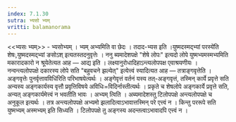 ```yaml
---
index: 7.1.30
sutra: भ्यसो भ्यम्
vritti: balamanorama
---
```


<<भ्यसः भ्यम्>> - भ्यसोभ्यम् । भ्यम् अभ्यमिति वा छेदः । तदाद-भ्यस इति ।युष्मदस्मद्भ्यां परस्ये॑ति शेषः,युष्मदस्मद्भ्यां ङसोऽश् इत्यतस्तदनुवृत्तेः । ननु ब्यमादेशपक्षे "शेषे लोपः" इत्यदो लोपे युष्मभ्यमस्मभ्यमिति मकारादकारो न श्रूयेतेत्यत आह — आद्य इति । लक्ष्यानुरोधादिहाऽन्त्यलोपपक्ष एवाश्रयणीयः । नन्वन्त्यलोपपक्षे दकारस्य लोपे सति "बहुवचने झल्येत्" इत्येत्त्वं स्यादित्यत आह — तत्राङ्गवृत्तेति ।अङ्गवृत्तेः पुनर्वृत्तावविधि॑रिति परिभाषयेत्यर्थः । अङ्गेवृत्तं वर्तनं यस्य तत्-अङ्गवृत्तं, तस्मिन् कार्ये प्रवृत्ते सति अन्यस्य अङ्गकार्यस्य वृत्तौ प्रवृत्तिविषये अविधिः=विदिर्नास्तीत्यर्थः । प्रकृते च शेषलोपे अङ्गकार्ये प्रवृत्ते सति, अन्यत् अङ्गकार्यमेत्त्वं न भवतीति भावः । अभ्यम् त्विति । अब्यमादेशस्तु टिलोपपक्षे अन्त्यलोपपक्षे च अनुकूल इत्यर्थः । तत्र अन्त्यलोपपक्षे अभ्यमो झलादित्वाऽभावात्तस्मिन् परे एत्त्वं न । किन्तु पररूपे सति युष्मभ्यम् अस्मभ्यम् इति सिध्यति । टिलोपपक्षे तु अङ्गस्य अदन्तत्वाऽभावादपि एत्त्वं न ।